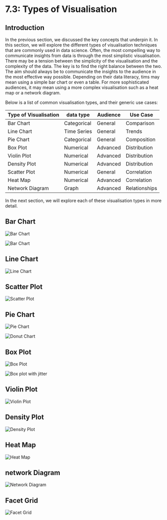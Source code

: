 # 7.3: Types of Visualisation

## Introduction

In the previous section, we discussed the key concepts that underpin it. In this
section, we will explore the different types of visualisation techniques that
are commonly used in data science. Often, the most compelling way to communicate
insights from data is through the most simplistic visualisation. There may be a
tension between the simplicity of the visualisation and the complexity of the
data. The key is to find the right balance between the two. The aim should
always be to communicate the insights to the audience in the most effective way
possible. Depending on their data literacy, tims may mean using a simple bar
chart or even a table. For more sophisticated audiences, it may mean using a
more complex visualisation such as a heat map or a network diagram.

Below is a list of common visualisation types, and their generic use cases:

| Type of Visualisation | data type   | Audience | Use Case      |
| --------------------- | ----------- | -------- | ------------- |
| Bar Chart             | Categorical | General  | Comparison    |
| Line Chart            | Time Series | General  | Trends        |
| Pie Chart             | Categorical | General  | Composition   |
| Box Plot              | Numerical   | Advanced | Distribution  |
| Violin Plot           | Numerical   | Advanced | Distribution  |
| Density Plot          | Numerical   | Advanced | Distribution  |
| Scatter Plot          | Numerical   | General  | Correlation   |
| Heat Map              | Numerical   | Advanced | Correlation   |
| Network Diagram       | Graph       | Advanced | Relationships |

In the next section, we will explore each of these visualisation types in more detail.

## Bar Chart

![Bar Chart](Assets/bar_plot.png)

![Bar Chart](Assets/bar_plot_with_error_bars.png)

## Line Chart

![Line Chart](Assets/line_plot.png)

## Scatter Plot

![Scatter Plot](Assets/scatter_plot.png)

## Pie Chart

![Pie Chart](Assets/pie_chart.png)

![Donut Chart](Assets/donut_chart.png)

## Box Plot

![Box Plot](Assets/box_plot.png)

![Box plot with jitter](Assets/box_plot_with_jitter.png)

## Violin Plot

![Violin Plot](Assets/violin_plot.png)

## Density Plot

![Density Plot](Assets/density_plot.png)

## Heat Map

![Heat Map](Assets/heatmap.png)

## network Diagram

![Network Diagram](Assets/network_plot.png)

## Facet Grid

![Facet Grid](Assets/facet_plot.png)
